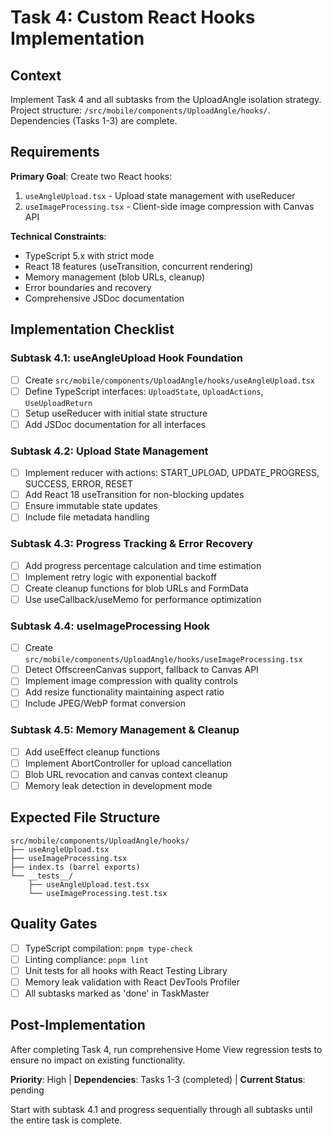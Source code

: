 # Task 4: Custom React Hooks Implementation

## Context
Implement Task 4 and all subtasks from the UploadAngle isolation strategy. Project structure: `/src/mobile/components/UploadAngle/hooks/`. Dependencies (Tasks 1-3) are complete.

## Requirements
**Primary Goal**: Create two React hooks:
1. `useAngleUpload.tsx` - Upload state management with useReducer
2. `useImageProcessing.tsx` - Client-side image compression with Canvas API

**Technical Constraints**:
- TypeScript 5.x with strict mode
- React 18 features (useTransition, concurrent rendering)
- Memory management (blob URLs, cleanup)
- Error boundaries and recovery
- Comprehensive JSDoc documentation

## Implementation Checklist

### Subtask 4.1: useAngleUpload Hook Foundation
- [ ] Create `src/mobile/components/UploadAngle/hooks/useAngleUpload.tsx`
- [ ] Define TypeScript interfaces: `UploadState`, `UploadActions`, `UseUploadReturn`
- [ ] Setup useReducer with initial state structure
- [ ] Add JSDoc documentation for all interfaces

### Subtask 4.2: Upload State Management
- [ ] Implement reducer with actions: START_UPLOAD, UPDATE_PROGRESS, SUCCESS, ERROR, RESET
- [ ] Add React 18 useTransition for non-blocking updates
- [ ] Ensure immutable state updates
- [ ] Include file metadata handling

### Subtask 4.3: Progress Tracking & Error Recovery
- [ ] Add progress percentage calculation and time estimation
- [ ] Implement retry logic with exponential backoff
- [ ] Create cleanup functions for blob URLs and FormData
- [ ] Use useCallback/useMemo for performance optimization

### Subtask 4.4: useImageProcessing Hook
- [ ] Create `src/mobile/components/UploadAngle/hooks/useImageProcessing.tsx`
- [ ] Detect OffscreenCanvas support, fallback to Canvas API
- [ ] Implement image compression with quality controls
- [ ] Add resize functionality maintaining aspect ratio
- [ ] Include JPEG/WebP format conversion

### Subtask 4.5: Memory Management & Cleanup
- [ ] Add useEffect cleanup functions
- [ ] Implement AbortController for upload cancellation
- [ ] Blob URL revocation and canvas context cleanup
- [ ] Memory leak detection in development mode

## Expected File Structure
```
src/mobile/components/UploadAngle/hooks/
├── useAngleUpload.tsx
├── useImageProcessing.tsx
├── index.ts (barrel exports)
└── __tests__/
    ├── useAngleUpload.test.tsx
    └── useImageProcessing.test.tsx
```

## Quality Gates
- [ ] TypeScript compilation: `pnpm type-check`
- [ ] Linting compliance: `pnpm lint`
- [ ] Unit tests for all hooks with React Testing Library
- [ ] Memory leak validation with React DevTools Profiler
- [ ] All subtasks marked as 'done' in TaskMaster

## Post-Implementation
After completing Task 4, run comprehensive Home View regression tests to ensure no impact on existing functionality.

**Priority**: High | **Dependencies**: Tasks 1-3 (completed) | **Current Status**: pending

Start with subtask 4.1 and progress sequentially through all subtasks until the entire task is complete.
